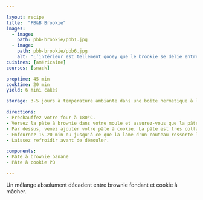 ```yaml
---

layout: recipe
title:  "PB&B Brookie"
images:
  - image:
    path: pbb-brookie/pbb1.jpg
  - image:
    path: pbb-brookie/pbb6.jpg
    alt: "L’intérieur est tellement gooey que le brookie se délie entre les lèvres."
cuisines: [américaine]
courses: [snack]

preptime: 45 min
cooktime: 20 min
yield: 6 mini cakes

storage: 3-5 jours à température ambiante dans une boîte hermétique à l'abri de la lumière et de la chaleur. Ou congélateur pour 2–3 mois. 

directions:
- Préchauffez votre four à 180°C.
- Versez la pâte à brownie dans votre moule et assurez-vous que la pâte soit bien tassée. 
- Par dessus, venez ajouter votre pâte à cookie. La pâte est très collante donc n'hésitez pas à huiler/mouiller vos ustensiles ou vos doigts pour qu'elles soit plus facile à manipuler. Vous pouvez déposer des petites boules par dessus la pâte à brownie pour peu que vous ne laissiez pas trop d'espace entre chaque, pas besoin d'avoir une couche parfaitement lisse. Cette pâte va en effet s'étaler d'elle-même à la cuisson. 
- Enfournez 15–20 min ou jusqu'à ce que la lame d'un couteau ressorte légèrement humide (si vous souhaitez un coeur coulant)
- Laissez refroidir avant de démouler. 

components:
- Pâte à brownie banane
- Pâte à cookie PB

---
```


Un mélange absolument décadent entre brownie fondant et cookie à mâcher.